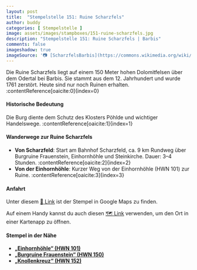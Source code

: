 ```yaml
---
layout: post
title:  "Stempelstelle 151: Ruine Scharzfels"
author: buddy
categories: [ Stempelstelle ]
image: assets/images/stampboxes/151-ruine-scharzfels.jpg
description: "Stempelstelle 151: Ruine Scharzfels | Barbis"
comments: false
imageshadow: true
imageSource: '📷 [ScharzfelsBarbis](https://commons.wikimedia.org/wiki/File:ScharzfelsBarbis.jpg) von <a href="//commons.wikimedia.org/wiki/User:Kassandro" title="User:Kassandro">Kassandro</a> unter Lizenz [CC BY-SA 3.0](https://creativecommons.org/licenses/by-sa/3.0)'
---
```


Die Ruine Scharzfels liegt auf einem 150 Meter hohen Dolomitfelsen über dem Odertal bei Barbis. Sie stammt aus dem 12. Jahrhundert und wurde 1761 zerstört. Heute sind nur noch Ruinen erhalten. :contentReference[oaicite:0]{index=0}

#### Historische Bedeutung

Die Burg diente dem Schutz des Klosters Pöhlde und wichtiger Handelswege. :contentReference[oaicite:1]{index=1}

#### Wanderwege zur Ruine Scharzfels

- **Von Scharzfeld**: Start am Bahnhof Scharzfeld, ca. 9 km Rundweg über Burgruine Frauenstein, Einhornhöhle und Steinkirche. Dauer: 3–4 Stunden. :contentReference[oaicite:2]{index=2}
- **Von der Einhornhöhle**: Kurzer Weg von der Einhornhöhle (HWN 101) zur Ruine. :contentReference[oaicite:3]{index=3}

#### Anfahrt

Unter diesem [📍 Link](https://www.google.com/maps/dir/?api=1&origin=&destination=51.62885%2C%2010.40893) ist der Stempel in Google Maps zu finden.

<div class="android-only">
  Auf einem Handy kannst du auch diesen 
  <a href="geo:51.62885,10.40893">🗺️ Link</a> 
  verwenden, um den Ort in einer Kartenapp zu öffnen.
  <p></p>
</div>

#### Stempel in der Nähe

- [**„Einhornhöhle“ (HWN 101)**](/stempelstelle-101-einhornhoehle)
- [**„Burgruine Frauenstein“ (HWN 150)**](/stempelstelle-150-burgruine-frauenstein)
- [**„Knollenkreuz“ (HWN 152)**](/stempelstelle-152-knollenkreuz)
